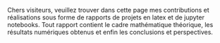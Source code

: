 Chers visiteurs, veuillez trouver dans cette page mes contributions et réalisations sous forme de rapports de projets en latex et de jupyter notebooks. Tout rapport contient le cadre mathématique théorique, les résultats numériques obtenus et enfin les conclusions et perspectives.
